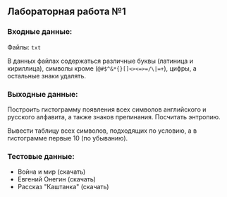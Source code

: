 ## Лабораторная работа №1

### Входные данные:
Файлы: `txt`

В данных файлах содержаться различные буквы (латиница и кириллица), символы кроме (`@#$^&*{}[]<><=>=/\|=+`), цифры, а остальные знаки удалять. 

### Выходные данные:
Построить гистограмму появления всех символов английского и русского алфавита, а также знаков препинания. Посчитать энтропию. 

Вывести таблицу всех символов, подходящих по условию, а в гистограмме первые 10 (по убыванию). 

### Тестовые данные: 
- Война и мир (скачать)
- Евгений Онегин (скачать)
- Рассказ "Каштанка" (скачать)